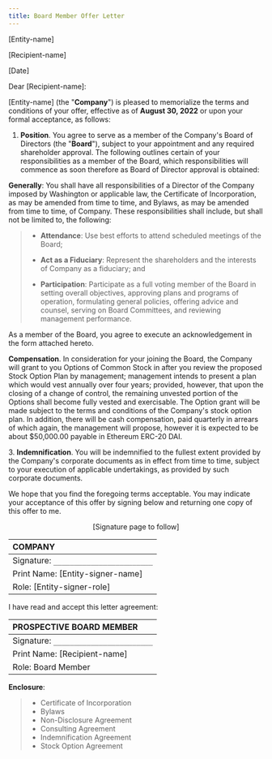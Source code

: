 ```yaml
---
title: Board Member Offer Letter
---
```


[Entity-name]

[Recipient-name]

[Date]

Dear [Recipient-name]:

[Entity-name] (the "**Company**") is pleased to memorialize the terms and conditions of your offer, effective as of **August 30, 2022** or upon your formal acceptance, as follows:

1. **Position**. You agree to serve as a member of the Company's Board of Directors (the "**Board**"), subject to your appointment and any required shareholder approval. The following outlines certain of your responsibilities as a member of the Board, which responsibilities will commence as soon therefore as Board of Director approval is obtained:

**Generally**: You shall have all responsibilities of a Director of the Company imposed by Washington or applicable law, the Certificate of Incorporation, as may be amended from time to time, and Bylaws, as may be amended from time to time, of Company. These responsibilities shall include, but shall not be limited to, the following:

> - **Attendance**: Use best efforts to attend scheduled meetings of the Board;
>
> - **Act as a Fiduciary**: Represent the shareholders and the interests of Company as a fiduciary; and
>
> - **Participation**: Participate as a full voting member of the Board in setting overall objectives, approving plans and programs of operation, formulating general policies, offering advice and counsel, serving on Board Committees, and reviewing management performance.

As a member of the Board, you agree to execute an acknowledgement in the form attached hereto.

**Compensation**. In consideration for your joining the Board, the Company will grant to you Options of Common Stock in after you review the proposed Stock Option Plan by management; management intends to present a plan which would vest annually over four years; provided, however, that upon the closing of a change of control, the remaining unvested portion of the Options shall become fully vested and exercisable. The Option grant will be made subject to the terms and conditions of the Company's stock option plan. In addition, there will be cash compensation, paid quarterly in arrears of which again, the management will propose, however it is expected to be about $50,000.00 payable in Ethereum ERC-20 DAI.

3. **Indemnification**. You will be indemnified to the fullest extent provided by the Company's corporate documents as in effect from time to time, subject to your execution of applicable undertakings, as provided by such corporate documents.

We hope that you find the foregoing terms acceptable. You may indicate your acceptance of this offer by signing below and returning one copy of this offer to me.

<p align="center">[Signature page to follow]</p>

| **COMPANY**                           |
| :------------------------------------ |
| Signature: `________________________` |
| Print Name: [Entity-signer-name]      |
| Role: [Entity-signer-role]            |

I have read and accept this letter agreement:

| **PROSPECTIVE BOARD MEMBER**          |
| :------------------------------------ |
| Signature: `________________________` |
| Print Name: [Recipient-name]          |
| Role: Board Member                    |

**Enclosure**:

> - Certificate of Incorporation
> - Bylaws
> - Non-Disclosure Agreement
> - Consulting Agreement
> - Indemnification Agreement
> - Stock Option Agreement
